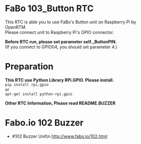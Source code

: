 # FaBo 103\_Button RTC  
This RTC is able you to use FaBo's Button unit on Raspberry Pi by OpenRTM.  
Please connect unit to Raspberry Pi's GPIO connector. 
  
**Before RTC run, please set parameter self._ButtonPIN.**  
(If you connect to GPIO04, you should set parameter 4.)  
# Preparation  
**This RTC use Python Library RPi.GPIO. Please install.**  
`pip install rpi.gpio`  
or  
`apt-get install python-rpi.gpio`  
  
**Other RTC Information, Please read README.BUZZER**  
  
# Fabo.io 102 Buzzer  
* \#102 Buzzer Unit\n http://www.fabo.io/102.html 
